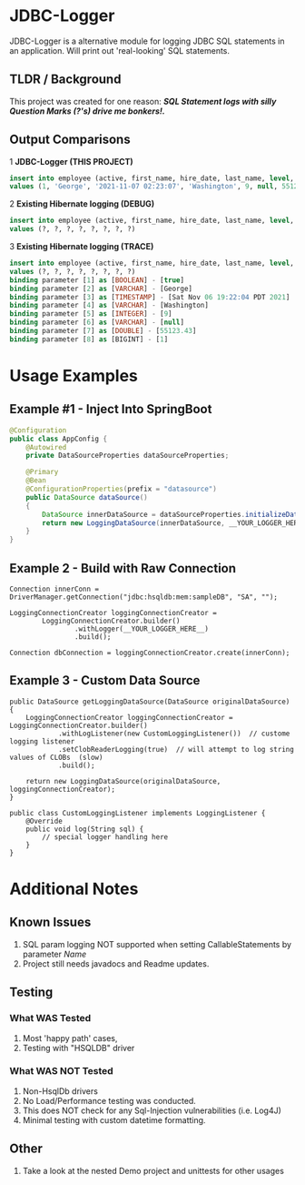 # JDBC-Logger
JDBC-Logger is a alternative module for logging JDBC SQL statements in an application.  Will print out 'real-looking' SQL statements.

## TLDR / Background
This project was created for one reason: ***SQL Statement logs with silly Question Marks (?'s) drive me bonkers!.***

## Output Comparisons
1 **JDBC-Logger (THIS PROJECT)**
```sql
insert into employee (active, first_name, hire_date, last_name, level, notes, salary, id) 
values (1, 'George', '2021-11-07 02:23:07', 'Washington', 9, null, 55123.43, 1)
```
2 **Existing Hibernate logging (DEBUG)**
```sql
insert into employee (active, first_name, hire_date, last_name, level, notes, salary, id) 
values (?, ?, ?, ?, ?, ?, ?, ?)
```
3 **Existing Hibernate logging (TRACE)**
```sql
insert into employee (active, first_name, hire_date, last_name, level, notes, salary, id) 
values (?, ?, ?, ?, ?, ?, ?, ?)
binding parameter [1] as [BOOLEAN] - [true]
binding parameter [2] as [VARCHAR] - [George]
binding parameter [3] as [TIMESTAMP] - [Sat Nov 06 19:22:04 PDT 2021]
binding parameter [4] as [VARCHAR] - [Washington]
binding parameter [5] as [INTEGER] - [9]
binding parameter [6] as [VARCHAR] - [null]
binding parameter [7] as [DOUBLE] - [55123.43]
binding parameter [8] as [BIGINT] - [1]
```
# Usage Examples

## Example #1 - Inject Into SpringBoot
```java
@Configuration
public class AppConfig {
    @Autowired
    private DataSourceProperties dataSourceProperties;

    @Primary
    @Bean
    @ConfigurationProperties(prefix = "datasource")
    public DataSource dataSource()
    {
        DataSource innerDataSource = dataSourceProperties.initializeDataSourceBuilder().build();
        return new LoggingDataSource(innerDataSource, __YOUR_LOGGER_HERE__);
    }
}
```
## Example 2 - Build with Raw Connection
```
Connection innerConn = DriverManager.getConnection("jdbc:hsqldb:mem:sampleDB", "SA", "");

LoggingConnectionCreator loggingConnectionCreator =
        LoggingConnectionCreator.builder()
                .withLogger(__YOUR_LOGGER_HERE__)
                .build();

Connection dbConnection = loggingConnectionCreator.create(innerConn);
```
## Example 3 - Custom Data Source
```
public DataSource getLoggingDataSource(DataSource originalDataSource) {
    LoggingConnectionCreator loggingConnectionCreator = LoggingConnectionCreator.builder()
            .withLogListener(new CustomLoggingListener())  // custome logging listener
            .setClobReaderLogging(true)  // will attempt to log string values of CLOBs  (slow)
            .build();

    return new LoggingDataSource(originalDataSource, loggingConnectionCreator);
}

public class CustomLoggingListener implements LoggingListener {
    @Override
    public void log(String sql) {
        // special logger handling here
    }
}
```
# Additional Notes
## Known Issues
1. SQL param logging NOT supported when setting CallableStatements by parameter _Name_
2. Project still needs javadocs and Readme updates.
## Testing
### What WAS Tested
1. Most 'happy path' cases,
2. Testing with "HSQLDB" driver
### What WAS NOT Tested
1. Non-HsqlDb drivers
2. No Load/Performance testing was conducted. 
3. This does NOT check for any Sql-Injection vulnerabilities (i.e. Log4J)
4. Minimal testing with custom datetime formatting.
## Other
1. Take a look at the nested Demo project and unittests for other usages